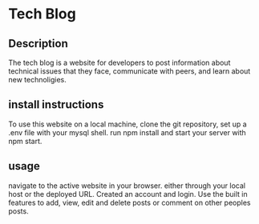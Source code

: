 # Tech Blog

## Description
The tech blog is a website for developers to post information about technical issues that they face, communicate with peers, and learn about new technoligies.

## install instructions

To use this website on a local machine, clone the git repository, set up a .env file with your mysql shell. run npm install and start your server with npm start.

## usage

navigate to the active website in your browser. either through your local host or the deployed URL. Created an account and login. Use the built in features to add, view, edit and delete posts or comment on other peoples posts.


